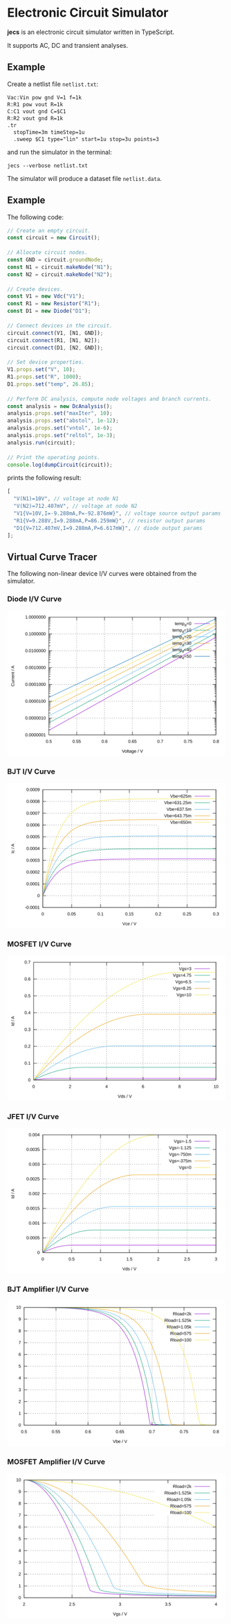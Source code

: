 # Electronic Circuit Simulator

**jecs** is an electronic circuit simulator written in TypeScript.

It supports AC, DC and transient analyses.

## Example

Create a netlist file `netlist.txt`:

```text
Vac:Vin pow gnd V=1 f=1k
R:R1 pow vout R=1k
C:C1 vout gnd C=$C1
R:R2 vout gnd R=1k
.tr
  stopTime=3m timeStep=1u
  .sweep $C1 type="lin" start=1u stop=3u points=3
```

and run the simulator in the terminal:

```shell
jecs --verbose netlist.txt
```

The simulator will produce a dataset file `netlist.data`.

## Example

The following code:

```typescript
// Create an empty circuit.
const circuit = new Circuit();

// Allocate circuit nodes.
const GND = circuit.groundNode;
const N1 = circuit.makeNode("N1");
const N2 = circuit.makeNode("N2");

// Create devices.
const V1 = new Vdc("V1");
const R1 = new Resistor("R1");
const D1 = new Diode("D1");

// Connect devices in the circuit.
circuit.connect(V1, [N1, GND]);
circuit.connect(R1, [N1, N2]);
circuit.connect(D1, [N2, GND]);

// Set device properties.
V1.props.set("V", 10);
R1.props.set("R", 1000);
D1.props.set("temp", 26.85);

// Perform DC analysis, compute node voltages and branch currents.
const analysis = new DcAnalysis();
analysis.props.set("maxIter", 10);
analysis.props.set("abstol", 1e-12);
analysis.props.set("vntol", 1e-6);
analysis.props.set("reltol", 1e-3);
analysis.run(circuit);

// Print the operating points.
console.log(dumpCircuit(circuit));
```

prints the following result:

```typescript
[
  "V(N1)=10V", // voltage at node N1
  "V(N2)=712.407mV", // voltage at node N2
  "V1{V=10V,I=-9.288mA,P=-92.876mW}", // voltage source output params
  "R1{V=9.288V,I=9.288mA,P=86.259mW}", // resistor output params
  "D1{V=712.407mV,I=9.288mA,P=6.617mW}", // diode output params
];
```

## Virtual Curve Tracer

The following non-linear device I/V curves were obtained from the simulator.

### Diode I/V Curve

![Diode I/V curve](examples/iv-diode.svg)

### BJT I/V Curve

![BJT I/V curve](examples/iv-bjt.svg)

### MOSFET I/V Curve

![MOSFET I/V curve](examples/iv-mosfet.svg)

### JFET I/V Curve

![JFET I/V curve](examples/iv-jfet.svg)

### BJT Amplifier I/V Curve

![BJT Amplifier I/V curve](examples/amp-bjt.svg)

### MOSFET Amplifier I/V Curve

![MOSFET Amplifier I/V curve](examples/amp-mosfet.svg)

